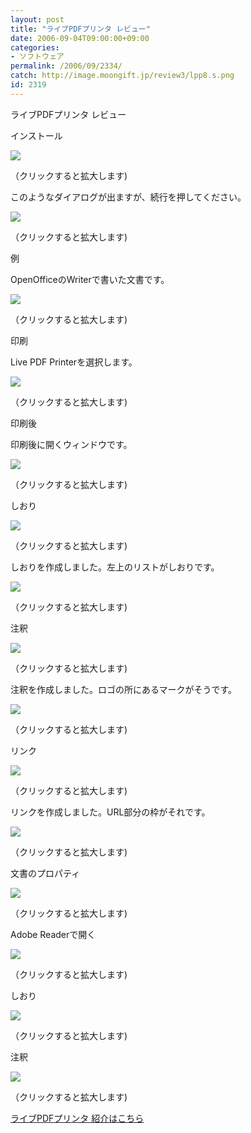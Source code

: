 ```yaml
---
layout: post
title: "ライブPDFプリンタ レビュー"
date: 2006-09-04T09:00:00+09:00
categories:
- ソフトウェア
permalink: /2006/09/2334/
catch: http://image.moongift.jp/review3/lpp8.s.png
id: 2319
---
```

ライブPDFプリンタ レビュー  
<!--more-->

インストール

  

[![](http://image.moongift.jp/review3/lpp1.s.png)](http://image.moongift.jp/review3/lpp1.png)  
  
（クリックすると拡大します)

  

このようなダイアログが出ますが、続行を押してください。

  

[![](http://image.moongift.jp/review3/lpp2.s.png)](http://image.moongift.jp/review3/lpp2.png)  
  
（クリックすると拡大します)

  

例

  

OpenOfficeのWriterで書いた文書です。

  

[![](http://image.moongift.jp/review3/lpp3.s.png)](http://image.moongift.jp/review3/lpp3.png)  
  
（クリックすると拡大します)

  

印刷

  

Live PDF Printerを選択します。

  

[![](http://image.moongift.jp/review3/lpp4.s.png)](http://image.moongift.jp/review3/lpp4.png)  
  
（クリックすると拡大します)

  

印刷後

  

印刷後に開くウィンドウです。

  

[![](http://image.moongift.jp/review3/lpp5.s.png)](http://image.moongift.jp/review3/lpp5.png)  
  
（クリックすると拡大します)

  

しおり

  

[![](http://image.moongift.jp/review3/lpp6.s.png)](http://image.moongift.jp/review3/lpp6.png)  
  
（クリックすると拡大します)

  

しおりを作成しました。左上のリストがしおりです。

  

[![](http://image.moongift.jp/review3/lpp7.s.png)](http://image.moongift.jp/review3/lpp7.png)  
  
（クリックすると拡大します)

  

注釈

  

[![](http://image.moongift.jp/review3/lpp8.s.png)](http://image.moongift.jp/review3/lpp8.png)  
  
（クリックすると拡大します)

  

注釈を作成しました。ロゴの所にあるマークがそうです。

  

[![](http://image.moongift.jp/review3/lpp9.s.png)](http://image.moongift.jp/review3/lpp9.png)  
  
（クリックすると拡大します)

  

リンク

  

[![](http://image.moongift.jp/review3/lpp10.s.png)](http://image.moongift.jp/review3/lpp10.png)  
  
（クリックすると拡大します)

  

リンクを作成しました。URL部分の枠がそれです。

  

[![](http://image.moongift.jp/review3/lpp11.s.png)](http://image.moongift.jp/review3/lpp11.png)  
  
（クリックすると拡大します)

  

文書のプロパティ

  

[![](http://image.moongift.jp/review3/lpp12.s.png)](http://image.moongift.jp/review3/lpp12.png)  
  
（クリックすると拡大します)

  

Adobe Readerで開く

  

[![](http://image.moongift.jp/review3/lpp13.s.png)](http://image.moongift.jp/review3/lpp13.png)  
  
（クリックすると拡大します)

  

しおり

  

[![](http://image.moongift.jp/review3/lpp14.s.png)](http://image.moongift.jp/review3/lpp14.png)  
  
（クリックすると拡大します)

  

注釈

  

[![](http://image.moongift.jp/review3/lpp15.s.png)](http://image.moongift.jp/review3/lpp15.png)  
  
（クリックすると拡大します)

  

[ライブPDFプリンタ 紹介はこちら](http://fw.moongift.jp/intro/i-2333.html)

